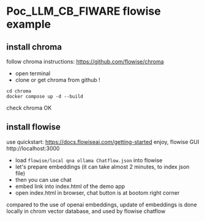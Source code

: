 # Poc_LLM_CB_FIWARE flowise example


## install chroma
follow chroma instructions: https://github.com/flowise/chroma
- open terminal
- clone or get chroma from github !
```
cd chroma
docker compose up -d --build
```
check chroma OK

## install flowise
use quickstart: https://docs.flowiseai.com/getting-started
enjoy, flowise GUI http://localhost:3000
- load `flowise/local qna ollama Chatflow.json` into flowise
- let's prepare embeddings (it can take almost 2 minutes, to index json file)
- then you can use chat
- embed link into index.html of the demo app
- open index.html in browser, chat button is at bootom right corner

compared to the use of openai embeddings, update of embeddings is done locally in chrom vector database, and used by flowise chatflow

